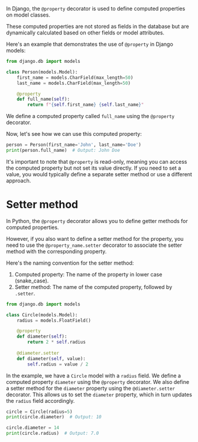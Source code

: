 In Django, the `@property` decorator is used to define computed properties on model classes.

These computed properties are not stored as fields in the database but are dynamically calculated based on other fields or model attributes.

Here's an example that demonstrates the use of `@property` in Django models:
```python
from django.db import models

class Person(models.Model):
    first_name = models.CharField(max_length=50)
    last_name = models.CharField(max_length=50)

    @property
    def full_name(self):
        return f"{self.first_name} {self.last_name}"
```

We define a computed property called `full_name` using the `@property` decorator.

Now, let's see how we can use this computed property:
```python
person = Person(first_name='John', last_name='Doe')
print(person.full_name)  # Output: John Doe
```

It's important to note that `@property` is read-only, meaning you can access the computed property but not set its value directly. If you need to set a value, you would typically define a separate setter method or use a different approach.

# Setter method

In Python, the `@property` decorator allows you to define getter methods for computed properties. 

However, if you also want to define a setter method for the property, you need to use the `@property_name.setter` decorator to associate the setter method with the corresponding property.

Here's the naming convention for the setter method:

1.  Computed property: The name of the property in lower case (snake_case).
2.  Setter method: The name of the computed property, followed by `.setter`.

```python
from django.db import models

class Circle(models.Model):
    radius = models.FloatField()

    @property
    def diameter(self):
        return 2 * self.radius
        
    @diameter.setter
    def diameter(self, value):
        self.radius = value / 2
```

In the example, we have a `Circle` model with a `radius` field. We define a computed property `diameter` using the `@property` decorator. 
We also define a setter method for the `diameter` property using the `@diameter.setter` decorator. This allows us to set the `diameter` property, which in turn updates the `radius` field accordingly.

```python
circle = Circle(radius=5)
print(circle.diameter)  # Output: 10

circle.diameter = 14
print(circle.radius)  # Output: 7.0
```